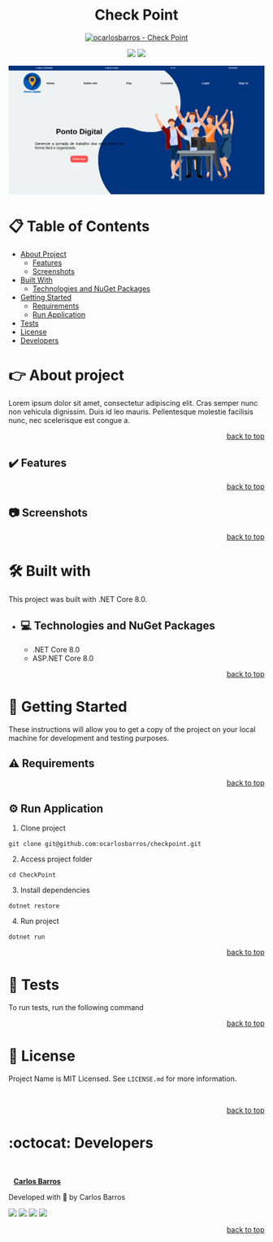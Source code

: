 <div align="center">

# Check Point

<!-- CHANGE ocarlosbarros AND Check Point IN ALL LINK LOCATION -->

[![ocarlosbarros - Check Point](https://img.shields.io/static/v1?label=ocarlosbarros&message=checkpoint&color=642076&style=for-the-badge&logo=github)]([https://github.com/ocarlosbarros/checkpoint](https://github.com/ocarlosbarros/checkpoint) "Go to GitHub repo")

<!-- BADGES OF STATUS IN DEVELOPEMNT AND LICENSE MIT -->
<img src="http://img.shields.io/static/v1?label=status&message=in%20development&color=642076&style=for-the-badge"/>
<img src="http://img.shields.io/static/v1?label=license&message=MIT&color=642076&style=for-the-badge"/>

<!-- BELOW CHANGE THE PROJECT NAME AND THE PATH TO A LOCAL IMAGE REPRESENTING THE PROJECT PROJECT -->

![Check Point](./src/wwwroot/_imgs/check-point-header.png)

</div>

# :clipboard: Table of Contents

* [About Project](#point_right-about-project)
    * [Features](#heavy_check_mark-features)
    * [Screenshots](#camera-screenshots)
* [Built With](#hammer_and_wrench-built-with)
    * [Technologies and NuGet Packages](#computer-technologies-and-nuget-packages)
* [Getting Started](#rocket-getting-started)
    * [Requirements](#warning-requirements)
    * [Run Application](#gear-run-application)
* [Tests](#test_tube-tests)
* [License](#page_facing_up-license)
* [Developers](#octocat-developers)

#   :point_right: About project

Lorem ipsum dolor sit amet, consectetur adipiscing elit. Cras semper nunc non vehicula dignissim. Duis id leo mauris. Pellentesque molestie facilisis nunc, nec scelerisque est congue a. 

<p align="right"><a href="#check-point">back to top</a></p>

##  :heavy_check_mark: Features 


<p align="right"><a href="#check-point">back to top</a></p>

##  :camera: Screenshots 

<p align="right"><a href="#check-point">back to top</a></p>

<!-- ends first block of content -->

#   :hammer_and_wrench: Built with 

This project was built with .NET Core 8.0.

* ##    :computer: Technologies and NuGet Packages 

    <!-- FILL TECHS AND PACKAGES BELOW -->
    - .NET Core 8.0
    - ASP.NET Core 8.0

<p align="right"><a href="#check-point">back to top</a></p>

<!-- ends second block of content -->

#   :rocket: Getting Started 

These instructions will allow you to get a copy of the project on your local machine for development and testing purposes.

##  :warning: Requirements 

<p align="right"><a href="#check-point">back to top</a></p>

##  :gear: Run Application

1. Clone project

```
git clone git@github.com:ocarlosbarros/checkpoint.git
```

2. Access project folder

```
cd CheckPoint
```

3. Install dependencies

```
dotnet restore
```

4. Run project
```
dotnet run
```


<p align="right"><a href="#check-point">back to top</a></p>

#  :test_tube: Tests

To run tests, run the following command

<p align="right"><a href="#check-point">back to top</a></p>

#   :page_facing_up: License 

Project Name is MIT Licensed. See ```LICENSE.md``` for more information.

<br/>

<p align="right"><a href="#check-point">back to top</a></p>


# :octocat: Developers 

<a href="https://ocarlosbarros.github.io" target="_blank">
 <div>
    <img style="border-radius: 50%;" src="https://avatars.githubusercontent.com/u/22147889?v=4" width="100px;" alt=""/>
    <br />
    <p style="margin-left:10px"><b>Carlos Barros</b></p>
 </div>
 </a> 


Developed with 💜 by Carlos Barros

<div align="left">
    <a href="https://www.linkedin.com/in/ocarlosbarros" target="_blank"><img src="https://img.shields.io/badge/-LinkedIn-%230077B5?style=badge&logo=linkedin&logoColor=white" target="_blank"></a>
    <a href = "mailto:carlos_dbs@hotmail.com"><img src="https://img.shields.io/badge/Outlook-0078D4?style=badge&logo=microsoft-outlook&logoColor=white" target="_blank"></a>
    <a href="https://www.instagram.com/o_carlosbarrosdev" target="_blank"><img src="https://img.shields.io/badge/-Instagram-%23E4405F?style=badge&logo=instagram&logoColor=white" target="_blank"></a>
    <a href="https://www.youtube.com/channel/UC1xY9hXr4h_77rfKKk-i3Vg" target="_blank"><img src="https://img.shields.io/badge/YouTube-FF0000?style=badge&logo=youtube&logoColor=white" target="_blank"></a>
</div>

<p align="right"><a href="#check-point">back to top</a></p>

